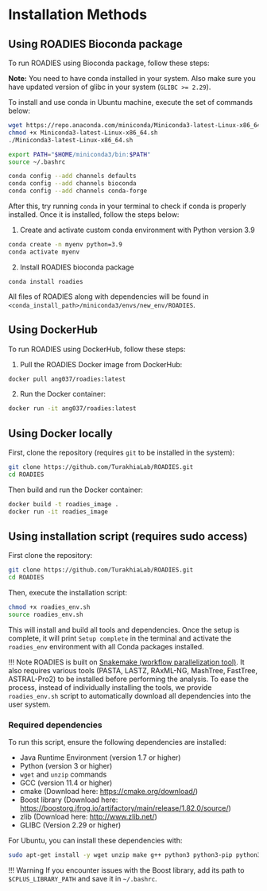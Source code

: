 # Installation Methods

## Using ROADIES Bioconda package

To run ROADIES using Bioconda package, follow these steps:

**Note:** You need to have conda installed in your system. Also make sure you have updated version of glibc in your system (`GLIBC >= 2.29`).

To install and use conda in Ubuntu machine, execute the set of commands below:

```bash
wget https://repo.anaconda.com/miniconda/Miniconda3-latest-Linux-x86_64.sh
chmod +x Miniconda3-latest-Linux-x86_64.sh
./Miniconda3-latest-Linux-x86_64.sh

export PATH="$HOME/miniconda3/bin:$PATH"
source ~/.bashrc

conda config --add channels defaults
conda config --add channels bioconda
conda config --add channels conda-forge
```

After this, try running `conda` in your terminal to check if conda is properly installed. Once it is installed, follow the steps below:

1. Create and activate custom conda environment with Python version 3.9

```bash
conda create -n myenv python=3.9
conda activate myenv
```

2. Install ROADIES bioconda package

```
conda install roadies
```

All files of ROADIES along with dependencies will be found in `<conda_install_path>/miniconda3/envs/new_env/ROADIES`.

## Using DockerHub

To run ROADIES using DockerHub, follow these steps:

1. Pull the ROADIES Docker image from DockerHub:

```bash
docker pull ang037/roadies:latest
```
2. Run the Docker container:

```bash
docker run -it ang037/roadies:latest
```

## Using Docker locally

First, clone the repository (requires `git` to be installed in the system):

```bash
git clone https://github.com/TurakhiaLab/ROADIES.git
cd ROADIES
```

Then build and run the Docker container:

```bash
docker build -t roadies_image .
docker run -it roadies_image
```

## Using installation script (requires sudo access)

First clone the repository:

```bash
git clone https://github.com/TurakhiaLab/ROADIES.git
cd ROADIES
```

Then, execute the installation script:

```bash
chmod +x roadies_env.sh
source roadies_env.sh
```

This will install and build all tools and dependencies. Once the setup is complete, it will print `Setup complete` in the terminal and activate the `roadies_env` environment with all Conda packages installed. 

!!! Note 
    ROADIES is built on [Snakemake (workflow parallelization tool)](https://snakemake.readthedocs.io/en/stable/). It also requires various tools (PASTA, LASTZ, RAxML-NG, MashTree, FastTree, ASTRAL-Pro2) to be installed before performing the analysis. To ease the process, instead of individually installing the tools, we provide `roadies_env.sh` script to automatically download all dependencies into the user system.

### Required dependencies

To run this script, ensure the following dependencies are installed:
- Java Runtime Environment (version 1.7 or higher)
- Python (version 3 or higher)
- `wget` and `unzip` commands
- GCC (version 11.4 or higher)
- cmake (Download here: https://cmake.org/download/)
- Boost library (Download here: https://boostorg.jfrog.io/artifactory/main/release/1.82.0/source/)
- zlib (Download here: http://www.zlib.net/)
- GLIBC (Version 2.29 or higher)

For Ubuntu, you can install these dependencies with: 

```bash
sudo apt-get install -y wget unzip make g++ python3 python3-pip python3-setuptools git default-jre libgomp1 libboost-all-dev cmake
```

!!! Warning
    If you encounter issues with the Boost library, add its path to `$CPLUS_LIBRARY_PATH` and save it in `~/.bashrc`.
